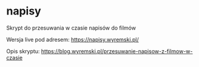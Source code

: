 # napisy
Skrypt do przesuwania w czasie napisów do filmów

Wersja live pod adresem: https://napisy.wyremski.pl/

Opis skryptu: https://blog.wyremski.pl/przesuwanie-napisow-z-filmow-w-czasie
